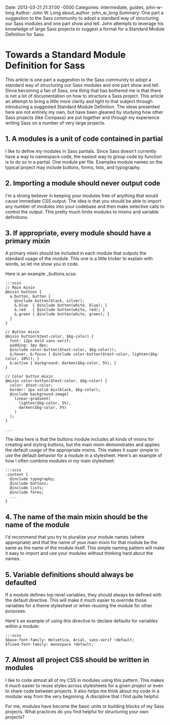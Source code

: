 Date: 2013-03-21 21:31:00 -0500
Categories: intermediate, guides, john-w-long
Author: John W. Long
about_author: john_w_long
Summary: One part a suggestion to the Sass community to adopt a standard way of structuring our Sass modules and one part show and tell. John attempts to leverage his knowledge of large Sass projects to suggest a format for a Standard Module Definition for Sass.


# Towards a Standard Module Definition for Sass

This article is one part a suggestion to the Sass community to adopt a standard way of structuring our Sass modules and one part show and tell. Since becoming a fan of Sass, one thing that has bothered me is that there is not a lot of documentation on how to structure a Sass project. This article an attempt to bring a little more clarity and light to that subject through introducing a suggested Standard Module Definition. The ideas presented here are not entirely my own, but have been gleaned by studying how other Sass projects (like Compass) are put together and through my experience writing Sass on a number of very large projects.


## 1. A modules is a unit of code contained in partial

I like to define my modules in Sass partials. Since Sass doesn't currently have a way to namespace code, the easiest way to group code by function is to do so in a partial. One module per file. Examples module names on the typical project may include buttons, forms, lists, and typography.


## 2. Importing a module should never output code

I'm a strong believer in keeping your modules free of anything that would cause immediate CSS output. The idea is that you should be able to import any number of modules into your codebase and then make selective calls to control the output. This pretty much limits modules to mixins and variable definitions.


## 3. If appropriate, every module should have a primary mixin

A primary mixin should be included in each module that outputs the standard usage of the module. This one is a little tricker to explain with words, so let me show you in code.

Here is an example _buttons.scss:

    :::scss
    // Main mixin
    @mixin buttons {
      a.button, button {
        @include button(black, silver);
        &.blue  { @include button(white, blue); }
        &.red   { @include button(white, red); }
        &.green { @include button(white, green); }
      }
    }

    // Button mixin
    @mixin button($text-color, $bg-color) {
      font: 12px bold sans-serif;
      padding: 3px 8px;
      @include color-button($text-color, $bg-color));
      &:hover, &:focus { @include color-button($text-color, lighten($bg-color, 10%)); }
      &:active { background: darken($bg-color, 5%); }
    }

    // Color button mixin
    @mixin color-button($text-color, $bg-color) {
      color: $text-color;
      border: 1px solid mix(black, $bg-color);
      @include background-image(
        linear-gradient(
          lighten($bg-color, 5%),
          darken($bg-color, 5%)
        )
      );
    }

    ...

The idea here is that the buttons module includes all kinds of mixins for creating and styling buttons, but the main mixin demonstrates and applies the default usage of the appropriate mixins. This makes it super simple to use the default behavior for a module in a stylesheet. Here's an example of how I often combine modules in my main stylesheet:

    :::scss
    .content {
      @include typography;
      @include buttons;
      @include lists;
      @include forms;
      ...
    }


## 4. The name of the main mixin should be the name of the module

I'd recommend that you try to pluralize your module names (where appropriate) and that the name of your main mixin for that module be the same as the name of the module itself. This simple naming pattern will make it easy to import and use your modules without thinking hard about the names.


## 5. Variable definitions should always be defaulted

If a module defines top-level variables, they should always be defined with the default directive. This will make it much easier to override those variables for a theme stylesheet or when reusiing the module for other purposes.

Here's an example of using this directive to declare defaults for variables within a module:

    :::scss
    $base-font-family: Helvetica, Arial, sans-serif !default;
    $fixed-font-family: monospace !default;


## 7. Almost all project CSS should be written in modules

I like to code almost all of my CSS in modules using this pattern. This makes it much easier to reuse styles across stylesheets for a given project or even to share code between projects. It also helps me think about my code in a modular way from the very beginning. A discipline that I find quite helpful.

For me, modules have become the basic units or building blocks of my Sass projects. What practices do you find helpful for structuring your own projects?

